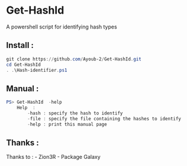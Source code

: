 # Get-HashId
A powershell script for identifying hash types 
## Install : 
```powershell
git clone https://github.com/Ayoub-2/Get-HashId.git
cd Get-HashId 
. .\Hash-identifier.ps1
```
## Manual : 
```powershell
PS> Get-HashId  -help
    Help  : 
        -hash : specify the hash to identify
        -file : specify the file containing the hashes to identify 
        -help : print this manual page
```

## Thanks :
Thanks to : 
    - Zion3R 
    - Package Galaxy